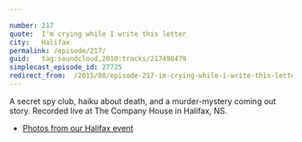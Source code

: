 ```yaml
---

number: 217
quote:  I'm crying while I write this letter
city:   Halifax
permalink: /episode/217/
guid:   tag:soundcloud,2010:tracks/217498479
simplecast_episode_id: 27725
redirect_from:  /2015/08/episode-217-im-crying-while-i-write-this-letter-halifax/
---
```


A secret spy club, haiku about death, and a murder-mystery coming out story. Recorded live at The Company House in Halifax, NS.

* [Photos from our Halifax event](https://goo.gl/I8V505)

